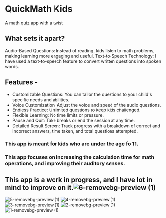# QuickMath Kids

A math quiz app with a twist

## What sets it apart?

  Audio-Based Questions: Instead of reading, kids listen to math problems, making learning more engaging and useful.
  Text-to-Speech Technology: I have used a text-to-speech feature to convert written questions into spoken words.

## Features -  
  * Customizable Questions: You can tailor the questions to your child's specific needs and abilities.
  * Voice Customization: Adjust the voice and speed of the audio questions.
  * Endless Practice: Unlimited questions to keep kids challenged.
  * Flexible Learning: No time limits or pressure.
  * Pause and Quit: Take breaks or end the session at any time.
  * Detailed Result Screen: Track progress with a breakdown of correct and incorrect answers, time taken, and total questions attempted.

### This app is meant for kids who are under the age fo 11.
### This app focuses on increasing the calculation time for math operations, and improving their auditory senses.

## This app is a work in progress, and I have lot in mind to improve on it.![6-removebg-preview (1)](https://github.com/user-attachments/assets/f147be4b-2292-4301-8076-5e10827df4a0)
![5-removebg-preview (1)](https://github.com/user-attachments/assets/a43a9023-7a5c-405a-94f9-590c970a1c08)
![4-removebg-preview (1)](https://github.com/user-attachments/assets/457c3a7d-cbe3-418e-b178-2ca287ea856d)
![3-removebg-preview (1)](https://github.com/user-attachments/assets/5eae8458-b1da-4221-9ded-8d06d8515713)
![2-removebg-preview (1)](https://github.com/user-attachments/assets/fc66ad0e-cf2e-431f-ad59-d9929034df04)
![1-removebg-preview (1)](https://github.com/user-attachments/assets/e996ab26-bf3d-4b96-b0cf-383a9ae8ff34)

